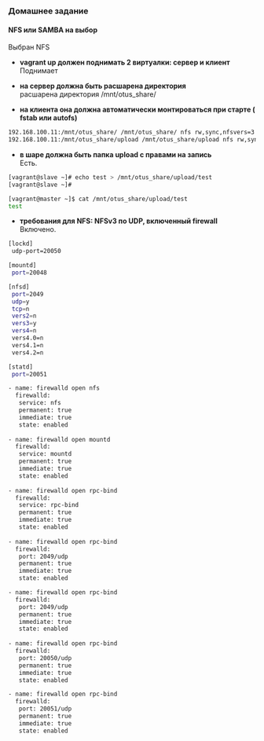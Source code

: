 ### Домашнее задание
#### NFS или SAMBA на выбор

Выбран NFS  

- **vagrant up должен поднимать 2 виртуалки: сервер и клиент**  
Поднимает  

- **на сервер должна быть расшарена директория**  
расшарена директория /mnt/otus_share/  

- **на клиента она должна автоматически монтироваться при старте ( fstab или autofs)**  
```bash
192.168.100.11:/mnt/otus_share/ /mnt/otus_share/ nfs rw,sync,nfsvers=3 0 0
192.168.100.11:/mnt/otus_share/upload /mnt/otus_share/upload nfs rw,sync,nfsvers=3 0 0
```
- **в шаре должна быть папка upload с правами на запись**  
Есть.
```bash
[vagrant@slave ~]# echo test > /mnt/otus_share/upload/test
[vagrant@slave ~]# 

[vagrant@master ~]$ cat /mnt/otus_share/upload/test 
test
```
- **требования для NFS: NFSv3 по UDP, включенный firewall**  
Включено.
```bash
[lockd]
 udp-port=20050

[mountd]
 port=20048

[nfsd]
 port=2049
 udp=y
 tcp=n
 vers2=n
 vers3=y
 vers4=n
 vers4.0=n
 vers4.1=n
 vers4.2=n

[statd]
 port=20051
```

```bash
- name: firewalld open nfs
  firewalld:
   service: nfs
   permanent: true
   immediate: true
   state: enabled
   
- name: firewalld open mountd
  firewalld:
   service: mountd
   permanent: true
   immediate: true
   state: enabled
   
- name: firewalld open rpc-bind
  firewalld:
   service: rpc-bind
   permanent: true
   immediate: true
   state: enabled
   
- name: firewalld open rpc-bind
  firewalld:
   port: 2049/udp
   permanent: true
   immediate: true
   state: enabled

- name: firewalld open rpc-bind
  firewalld:
   port: 2049/udp
   permanent: true
   immediate: true
   state: enabled
   
- name: firewalld open rpc-bind
  firewalld:
   port: 20050/udp
   permanent: true
   immediate: true
   state: enabled

- name: firewalld open rpc-bind
  firewalld:
   port: 20051/udp
   permanent: true
   immediate: true
   state: enabled
```






